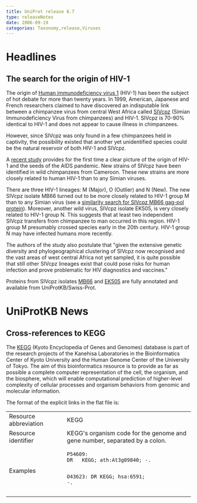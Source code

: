 ```yaml
---
title: UniProt release 8.7
type: releaseNotes
date: 2006-09-19
categories: Taxonomy,release,Viruses
---
```


# Headlines

## The search for the origin of HIV-1

The origin of [Human immunodeficiency virus 1](https://www.uniprot.org/taxonomy/11676) (HIV-1) has been the subject of hot debate for more than twenty years. In 1999, American, Japanese and French researchers claimed to have discovered an indisputable link between a chimpanzee virus from central West Africa called [SIVcpz](https://www.uniprot.org/taxonomy/388910) (Simian Immunodeficiency Virus from chimpanzees) and HIV-1. SIVcpz is 70-90% identical to HIV-1 and does not appear to cause illness in chimpanzees.

However, since SIVcpz was only found in a few chimpanzees held in captivity, the possibility existed that another yet unidentified species could be the natural reservoir of both HIV-1 and SIVcpz.

A [recent study](http://dx.doi.org/10.1126/science.1126531) provides for the first time a clear picture of the origin of HIV-1 and the seeds of the AIDS pandemic. New strains of SIVcpz have been identified in wild chimpanzees from Cameroon. These new strains are more closely related to human HIV-1 than to any Simian viruses.

There are three HIV-1 lineages: M (Major), O (Outlier) and N (New). The new SIVcpz isolate MB66 turned out to be more closely related to HIV-1 group M than to any Simian virus (see a [similarity search for SIVcpz MB66 gag-pol protein](https://www.uniprot.org/blast/?query=Q1A267)). Moreover, another wild virus, SIVcpz isolate EK505, is very closely related to HIV-1 group N. This suggests that at least two independent SIVcpz transfers from chimpanzee to man occurred in this region. HIV-1 group M presumably crossed species early in the 20th century. HIV-1 group N may have infected humans more recently.

The authors of the study also postulate that "given the extensive genetic diversity and phylogeographical clustering of SIVcpz now recognised and the vast areas of west central Africa not yet sampled, it is quite possible that still other SIVcpz lineages exist that could pose risks for human infection and prove problematic for HIV diagnostics and vaccines."

Proteins from SIVcpz isolates [MB66](https://www.uniprot.org/taxonomy/388911) and [EK505](https://www.uniprot.org/taxonomy/388912) are fully annotated and available from UniProtKB/Swiss-Prot.

# UniProtKB News

## Cross-references to KEGG

The [KEGG](http://www.genome.jp/kegg/) (Kyoto Encyclopedia of Genes and Genomes) database is part of the research projects of the Kanehisa Laboratories in the Bioinformatics Center of Kyoto University and the Human Genome Center of the University of Tokyo. The aim of this bioinformatics resource is to provide as far as possible a complete computer representation of the cell, the organism, and the biosphere, which will enable computational prediction of higher-level complexity of cellular processes and organism behaviors from genomic and molecular information.

The format of the explicit links in the flat file is:

<table><colgroup><col style="width: 31%" /><col style="width: 68%" /></colgroup><tbody><tr class="odd"><td>Resource abbreviation</td><td>KEGG</td></tr><tr class="even"><td>Resource identifier</td><td>KEGG's organism code for the genome and gene number, separated by a colon.</td></tr><tr class="odd"><td>Examples</td><td><pre><code>P54609:
DR   KEGG; ath:At3g09840; -.

O43623:
DR KEGG; hsa:6591; -.</code></pre></td></tr></tbody></table>
